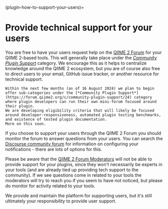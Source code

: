 (plugin-how-to-support-your-users)=
# Provide technical support for your users

You are free to have your users request help on the [QIIME 2 Forum](https://forum.qiime2.org) for your QIIME 2-based tools.
This will generally take place under the [*Community Plugin Support*](https://forum.qiime2.org/c/community-plugin-support/24) category.
We encourage this as it helps to centralize knowledge around the QIIME 2 ecosystem, but you are of course also free to direct users to your email, GitHub issue tracker, or another resource for technical support.

```{note}
Within the next few months (as of 16 August 2024) we plan to begin offer sub-categories under the [*Community Plugin Support*](https://forum.qiime2.org/c/community-plugin-support/24) category where plugin developers can run their own mini-forum focused around their plugin.
We are developing eligibility criteria that will likely be focused around developer-responsiveness, automated plugin testing benchmarks, and existence of tested plugin documentation.
More on this soon.
```

If you choose to support your users through the QIIME 2 Forum you should monitor the forum to answer questions from your users.
You can search the [Discourse community forum](https://meta.discourse.org/) for information on configuring your notifications - there are lots of options for this.

Please be aware that the [QIIME 2 Forum Moderators](https://forum.qiime2.org/g/q2-mods) will not be able to provide support for your plugins, since they won't necessarily be experts in your tools (and are already tied up providing tech support to the community).
If we see questions come in related to your tools the moderators will try to reach you if you seem to have not noticed, but please do monitor for activity related to your tools.

We provide and maintain the platform for supporting users, but it's still ultimately your responsibility to provide user support.